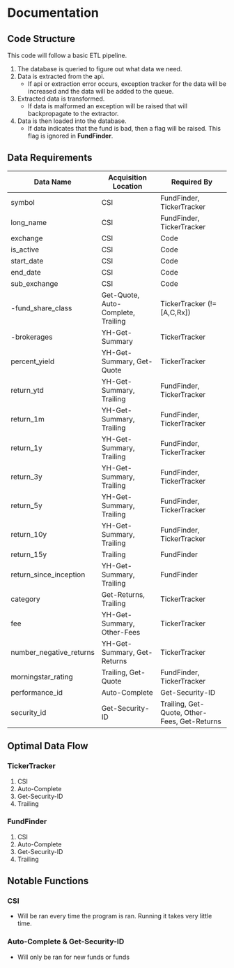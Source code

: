 # Documentation

## Code Structure

This code will follow a basic ETL pipeline.

1. The database is queried to figure out what data we need.
2. Data is extracted from the api.
   * If api or extraction error occurs, exception tracker for the data will be increased and the data will be added to the queue.
3. Extracted data is transformed.
    * If data is malformed an exception will be raised that will backpropagate to the extractor.
4. Data is then loaded into the database.
    * If data indicates that the fund is bad, then a flag will be raised. This flag is ignored in **FundFinder**.

## Data Requirements

| Data Name               | Acquisition Location               | Required By                                  |
| ----------------------- | ---------------------------------- | -------------------------------------------- |
| symbol                  | CSI                                | FundFinder, TickerTracker                    |
| long_name               | CSI                                | FundFinder, TickerTracker                    |
| exchange                | CSI                                | Code                                         |
| is_active               | CSI                                | Code                                         |
| start_date              | CSI                                | Code                                         |
| end_date                | CSI                                | Code                                         |
| sub_exchange            | CSI                                | Code                                         |
| -fund_share_class       | Get-Quote, Auto-Complete, Trailing | TickerTracker (!=[A,C,Rx])                   |
| -brokerages             | YH-Get-Summary                     | TickerTracker                                |
| percent_yield           | YH-Get-Summary, Get-Quote          | TickerTracker                                |
| return_ytd              | YH-Get-Summary, Trailing           | FundFinder, TickerTracker                    |
| return_1m               | YH-Get-Summary, Trailing           | FundFinder, TickerTracker                    |
| return_1y               | YH-Get-Summary, Trailing           | FundFinder, TickerTracker                    |
| return_3y               | YH-Get-Summary, Trailing           | FundFinder, TickerTracker                    |
| return_5y               | YH-Get-Summary, Trailing           | FundFinder, TickerTracker                    |
| return_10y              | YH-Get-Summary, Trailing           | FundFinder, TickerTracker                    |
| return_15y              | Trailing                           | FundFinder                                   |
| return_since_inception  | YH-Get-Summary, Trailing           | FundFinder                                   |
| category                | Get-Returns, Trailing              | TickerTracker                                |
| fee                     | YH-Get-Summary, Other-Fees         | TickerTracker                                |
| number_negative_returns | YH-Get-Summary, Get-Returns        | TickerTracker                                |
| morningstar_rating      | Trailing, Get-Quote                | FundFinder, TickerTracker                    |
| performance_id          | Auto-Complete                      | Get-Security-ID                              |
| security_id             | Get-Security-ID                    | Trailing, Get-Quote, Other-Fees, Get-Returns |

## Optimal Data Flow

### TickerTracker

1. CSI
2. Auto-Complete
3. Get-Security-ID
4. Trailing

### FundFinder

1. CSI
2. Auto-Complete
3. Get-Security-ID
4. Trailing

## Notable Functions

### CSI

* Will be ran every time the program is ran. Running it takes very little time.

### Auto-Complete & Get-Security-ID

* Will only be ran for new funds or funds
